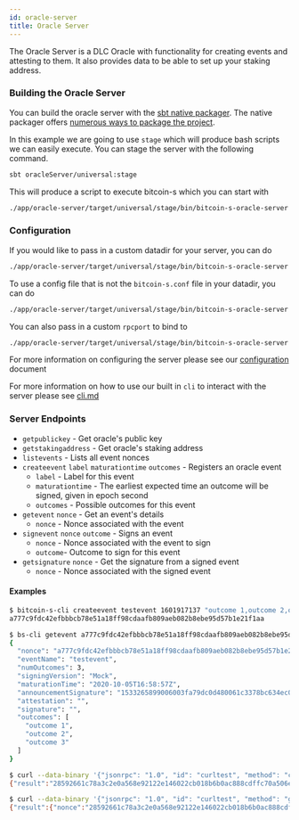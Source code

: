 ```yaml
---
id: oracle-server
title: Oracle Server
---
```


The Oracle Server is a DLC Oracle with functionality for creating events and attesting to them.
It also provides data to be able to set up your staking address.

### Building the Oracle Server

You can build the oracle server with the [sbt native packager](https://github.com/sbt/sbt-native-packager).
The native packager offers [numerous ways to package the project](https://github.com/sbt/sbt-native-packager#examples).

In this example we are going to use `stage` which will produce bash scripts we can easily execute. You can stage the server with the following command.

```bash
sbt oracleServer/universal:stage
```

This will produce a script to execute bitcoin-s which you can start with

```bash
./app/oracle-server/target/universal/stage/bin/bitcoin-s-oracle-server
```

### Configuration

If you would like to pass in a custom datadir for your server, you can do

```bash
./app/oracle-server/target/universal/stage/bin/bitcoin-s-oracle-server --datadir /path/to/datadir/
```

To use a config file that is not the `bitcoin-s.conf` file in your datadir, you can do

```bash
./app/oracle-server/target/universal/stage/bin/bitcoin-s-oracle-server --conf /path/to/file.conf
```

You can also pass in a custom `rpcport` to bind to

```bash
./app/oracle-server/target/universal/stage/bin/bitcoin-s-oracle-server --rpcport 12345
```

For more information on configuring the server please see our [configuration](../config/configuration.md) document

For more information on how to use our built in `cli` to interact with the server please see [cli.md](../applications/cli.md)

### Server Endpoints

- `getpublickey` - Get oracle's public key
- `getstakingaddress` - Get oracle's staking address
- `listevents` - Lists all event nonces
- `createevent` `label` `maturationtime` `outcomes` - Registers an oracle event
  - `label` - Label for this event
  - `maturationtime` - The earliest expected time an outcome will be signed, given in epoch second
  - `outcomes` - Possible outcomes for this event
- `getevent` `nonce` - Get an event's details
  - `nonce` - Nonce associated with the event
- `signevent` `nonce` `outcome` - Signs an event
  - `nonce` - Nonce associated with the event to sign
  - `outcome`- Outcome to sign for this event
- `getsignature` `nonce` - Get the signature from a signed event
  - `nonce` - Nonce associated with the signed event
  
#### Examples

```bash
$ bitcoin-s-cli createevent testevent 1601917137 "outcome 1,outcome 2,outcome 3"
a777c9fdc42efbbbcb78e51a18ff98cdaafb809aeb082b8ebe95d57b1e21f1aa

$ bs-cli getevent a777c9fdc42efbbbcb78e51a18ff98cdaafb809aeb082b8ebe95d57b1e21f1aa
{
  "nonce": "a777c9fdc42efbbbcb78e51a18ff98cdaafb809aeb082b8ebe95d57b1e21f1aa",
  "eventName": "testevent",
  "numOutcomes": 3,
  "signingVersion": "Mock",
  "maturationTime": "2020-10-05T16:58:57Z",
  "announcementSignature": "1533265899006003fa79dc0d480061c3378bc634ec041efc97fc70827f3a1c9f30e05373f36c2e2dd9d2ad64d8aaee17fef724af2284b87724b949d48846920c",
  "attestation": "",
  "signature": "",
  "outcomes": [
    "outcome 1",
    "outcome 2",
    "outcome 3"
  ]
}
```

```bash
$ curl --data-binary '{"jsonrpc": "1.0", "id": "curltest", "method": "createevent", "params": ["testEvent", 1601917137, ["outcome 1", "outcome 2", "outcome 3"]]}' -H "Content-Type: application/json" http://127.0.0.1:9999/
{"result":"28592661c78a3c2e0a568e92122e146022cb018b6b0ac888cdffc70a506e9ad2","error":null}

$ curl --data-binary '{"jsonrpc": "1.0", "id": "curltest", "method": "getevent", "params": ["28592661c78a3c2e0a568e92122e146022cb018b6b0ac888cdffc70a506e9ad2"]}' -H "Content-Type: application/json" http://127.0.0.1:9999/
{"result":{"nonce":"28592661c78a3c2e0a568e92122e146022cb018b6b0ac888cdffc70a506e9ad2","eventName":"testEvent","numOutcomes":3,"signingVersion":"Mock","maturationTime":"2020-10-05T16:58:57Z","commitmentSignature":"a91499fa83ca607b06bb919284e002452d6c8f396295495586886b1f7e6d6f094c7d1504f35ee2210a036313569c1951aada6b3d52248f77c7e2c5836a970dd7","attestation":"","signature":"","outcomes":["outcome 1","outcome 2","outcome 3"]},"error":null}
```
